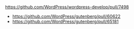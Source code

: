 https://github.com/WordPress/wordpress-develop/pull/7498

* https://github.com/WordPress/gutenberg/pull/60622
* https://github.com/WordPress/gutenberg/pull/65181